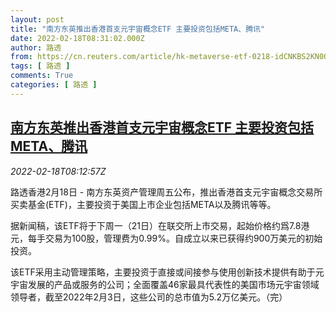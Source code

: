 ```yaml
---
layout: post
title: "南方东英推出香港首支元宇宙概念ETF 主要投资包括META、腾讯"
date: 2022-02-18T08:31:02.000Z
author: 路透
from: https://cn.reuters.com/article/hk-metaverse-etf-0218-idCNKBS2KN0OB
tags: [ 路透 ]
comments: True
categories: [ 路透 ]
---
```

<!--1645173062000-->
[南方东英推出香港首支元宇宙概念ETF 主要投资包括META、腾讯](https://cn.reuters.com/article/hk-metaverse-etf-0218-idCNKBS2KN0OB)
------

<div>
<div><i>2022-02-18T08:12:57Z</i></div><p>路透香港2月18日 - 南方东英资产管理周五公布，推出香港首支元宇宙概念交易所买卖基金(ETF)，主要投资于美国上市企业包括META以及腾讯等等。</p><p>据新闻稿，该ETF将于下周一（21日）在联交所上市交易，起始价格约爲7.8港元，每手交易为100股，管理费为0.99%。自成立以来已获得约900万美元的初始投资。</p><p>该ETF采用主动管理策略，主要投资于直接或间接参与使用创新技术提供有助于元宇宙发展的产品或服务的公司；全面覆盖46家最具代表性的美国市场元宇宙领域领导者，截至2022年2月3日，这些公司的总市值为5.2万亿美元。（完）</p>
</div>

